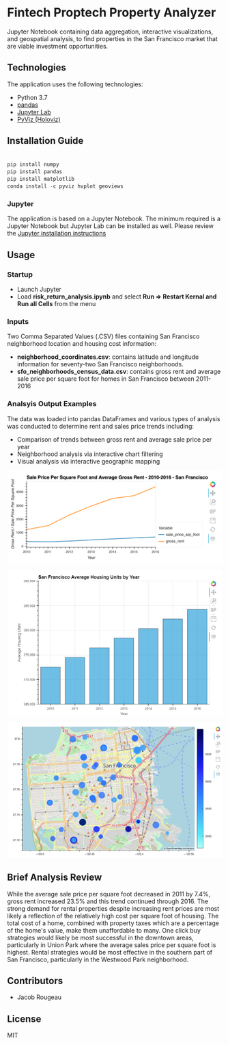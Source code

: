 # Fintech Proptech Property Analyzer

Jupyter Notebook containing data aggregation, interactive visualizations, and geospatial analysis, to find properties in the San Francisco market that are viable investment opportunities.

## Technologies

The application uses the following technologies:

- Python 3.7
- [pandas](https://pandas.pydata.org/pandas-docs/stable/index.html)
- [Jupyter Lab](https://jupyter.org/)
- [PyViz (Holoviz)](https://hvplot.holoviz.org/)

## Installation Guide

```python

pip install numpy
pip install pandas
pip install matplotlib
conda install -c pyviz hvplot geoviews

```

### Jupyter

The application is based on a Jupyter Notebook. The minimum required is a Jupyter Notebook but Jupyter Lab can be installed as well.  Please review the [Jupyter installation instructions](https://jupyter.org/install)

## Usage

### Startup

- Launch Jupyter
- Load **risk_return_analysis.ipynb** and select **Run => Restart Kernal and Run all Cells** from the menu

### Inputs

Two Comma Separated Values (.CSV) files containing San Francisco neighborhood location and housing cost information:

- **neighborhood_coordinates.csv**: contains latitude and longitude information for seventy-two San Francisco neighborhoods.
- **sfo_neighborhoods_census_data.csv**: contains gross rent and average sale price per square foot for homes in San Francisco between 2011-2016

### Analsyis Output Examples

The data was loaded into pandas DataFrames and various types of analysis was conducted to determine rent and sales price trends including:

- Comparison of trends between gross rent and average sale price per year
- Neighborhood analysis via interactive chart filtering
- Visual analysis via interactive geographic mapping

![screenshot of average price per square foot and average gross rent composite line plot](Images/jr-avg-sale-sq-ft-vs-gross-rent.png)

![screenshot of bar chart depicting average housing units per year](Images/jr-avg-housing-units-per-year.png)

![screenshot of bubble plot overlaid on a map of San Francisco](Images/jr-map.png)

## Brief Analysis Review

While the average sale price per square foot decreased in 2011 by 7.4%, gross rent increased 23.5% and this trend continued through 2016.  The strong demand for rental properties despite increasing rent prices are most likely a reflection of the relatively high cost per square foot of housing. The total cost of a home, combined with property taxes which are a percentage of the home's value, make them unaffordable to many.  One click buy strategies would likely be most successful in the downtown areas, particularly in Union Park where the average sales price per square foot is highest.  Rental strategies would be most effective in the southern part of San Francisco, particularly in the Westwood Park neighborhood.

## Contributors

- Jacob Rougeau

## License

MIT
